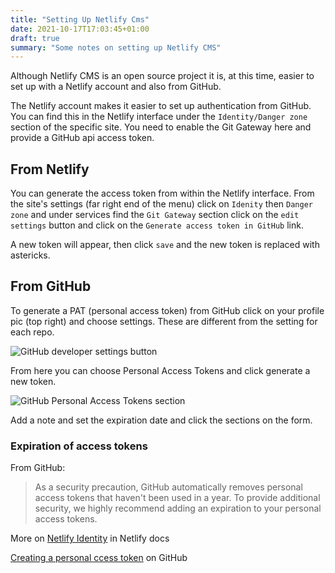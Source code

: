 ```yaml
---
title: "Setting Up Netlify Cms"
date: 2021-10-17T17:03:45+01:00
draft: true
summary: "Some notes on setting up Netlify CMS"
---
```


Although Netlify CMS is an open source project it is, at this time, easier to set up with a Netlify account and also from GitHub.

The Netlify account makes it easier to set up authentication from GitHub. You can find this in the Netlify interface under the `Identity/Danger zone` section of the specific site. You need to enable the Git Gateway here and provide a GitHub api access token. 

## From Netlify

You can generate the access token from within the Netlify interface. From the site's settings (far right end of the menu) click on `Idenity` then `Danger zone` and under services find the `Git Gateway` section click on the `edit settings` button and click on the `Generate access token in GitHub` link.

A new token will appear, then click `save` and the new token is replaced with astericks.

## From GitHub

To generate a PAT (personal access token) from GitHub click on your profile pic (top right) and choose settings. These are different from the setting for each repo.

![GitHub developer settings button](/images/github-dev-settings.png)

From here you can choose Personal Access Tokens and click generate a new token.

![GitHub Personal Access Tokens section](/images/github-pat-section.png)

Add a note and set the expiration date and click the sections on the form.

### Expiration of access tokens

From GitHub:

> As a security precaution, GitHub automatically removes personal access tokens that haven't been used in a year. To provide additional security, we highly recommend adding an expiration to your personal access tokens.

More on [Netlify Identity](https://docs.netlify.com/visitor-access/identity/#enable-identity-in-the-ui) in Netlify docs

[Creating a personal ccess token](https://docs.github.com/en/authentication/keeping-your-account-and-data-secure/creating-a-personal-access-token) on GitHub